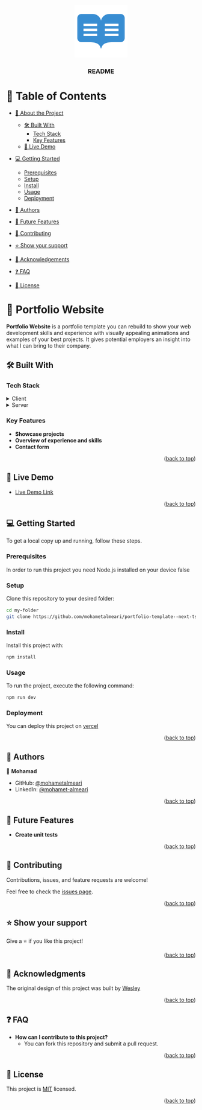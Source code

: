 <a name="readme-top"></a>

<div align="center">
  <img src="logo.png" alt="logo" width="140"  height="auto" />
  <br/>

  <h3><b>README</b></h3>

</div>

<!-- TABLE OF CONTENTS -->

# 📗 Table of Contents

- [📖 About the Project](#about-project)
  - [🛠 Built With](#built-with)
    - [Tech Stack](#tech-stack)
    - [Key Features](#key-features)
  - [🚀 Live Demo](#live-demo)
- [💻 Getting Started](#getting-started)

  - [Prerequisites](#prerequisites)
  - [Setup](#setup)
  - [Install](#install)
  - [Usage](#usage)

  <!-- - [Run tests](#run-tests) -->

  - [Deployment](#deployment)

- [👥 Authors](#authors)
- [🔭 Future Features](#future-features)
- [🤝 Contributing](#contributing)
- [⭐️ Show your support](#support)
- [🙏 Acknowledgements](#acknowledgements)
- [❓ FAQ](#faq)
- [📝 License](#license)

<!-- PROJECT DESCRIPTION -->

# 📖 Portfolio Website <a name="about-project"></a>

**Portfolio Website** is a portfolio template you can rebuild to show your web development skills and experience with visually appealing animations and examples of your best projects. It gives potential employers an insight into what I can bring to their company.

## 🛠 Built With <a name="built-with"></a>

### Tech Stack <a name="tech-stack"></a>

<details>
  <summary>Client</summary>
    <ul>
      <li><a href="https://nextjs.org/">Next.js</a></li><li><a href="https://reactjs.org/">React.js</a></li><li><a href="https://www.typescriptlang.org/">TypeScript</a></li><li><a href="https://tailwindcss.com/">Tailwind CSS</a></li>
    </ul>
</details>

<details>
  <summary>Server</summary>
    <ul>
      <li><a href="https://nextjs.org/">Next.js</a></li><li><a href="https://reactjs.org/">React.js</a></li><li><a href="https://www.typescriptlang.org/">TypeScript</a></li><li><a href="https://resend.com/">Resend</a></li>
    </ul>
</details>

<!-- Features -->

### Key Features <a name="key-features"></a>

- **Showcase projects**
- **Overview of experience and skills**
- **Contact form**

<p align="right">(<a href="#readme-top">back to top</a>)</p>

<!-- LIVE DEMO -->

## 🚀 Live Demo <a name="live-demo"></a>

- [Live Demo Link](https://portfolio-template-next-ts-tailwind.vercel.app)

<p align="right">(<a href="#readme-top">back to top</a>)</p>

<!-- GETTING STARTED -->

## 💻 Getting Started <a name="getting-started"></a>

To get a local copy up and running, follow these steps.

### Prerequisites

In order to run this project you need Node.js installed on your device
false

### Setup

Clone this repository to your desired folder:

```sh
cd my-folder
git clone https://github.com/mohametalmeari/portfolio-template--next-ts-tailwind.git
```

### Install

Install this project with:

```sh
npm install
```

### Usage

To run the project, execute the following command:

```sh
npm run dev
```

<!-- ### Run tests
To run tests, run the following command:
```sh
rspec
``` -->

### Deployment

You can deploy this project on [vercel](https://vercel.com/)

<p align="right">(<a href="#readme-top">back to top</a>)</p>

<!-- AUTHORS -->

## 👥 Authors <a name="authors"></a>

👤 **Mohamad**

- GitHub: [@mohametalmeari](https://github.com/mohametalmeari)
- LinkedIn: [@mohamet-almeari](https://www.linkedin.com/in/mohamet-almeari)

<p align="right">(<a href="#readme-top">back to top</a>)</p>

<!-- FUTURE FEATURES -->

## 🔭 Future Features <a name="future-features"></a>

- **Create unit tests**

<p align="right">(<a href="#readme-top">back to top</a>)</p>

<!-- CONTRIBUTING -->

## 🤝 Contributing <a name="contributing"></a>

Contributions, issues, and feature requests are welcome!

Feel free to check the [issues page](../../issues/).

<p align="right">(<a href="#readme-top">back to top</a>)</p>

<!-- SUPPORT -->

## ⭐️ Show your support <a name="support"></a>

Give a ⭐️ if you like this project!

<p align="right">(<a href="#readme-top">back to top</a>)</p>

<!-- ACKNOWLEDGEMENTS -->

## 🙏 Acknowledgments <a name="acknowledgements"></a>

The original design of this project was built by [Wesley](https://github.com/ByteGrad/portfolio-website)

<p align="right">(<a href="#readme-top">back to top</a>)</p>

<!-- FAQ (optional) -->

## ❓ FAQ <a name="faq"></a>

- **How can I contribute to this project?**
  - You can fork this repository and submit a pull request.

<p align="right">(<a href="#readme-top">back to top</a>)</p>

<!-- LICENSE -->

## 📝 License <a name="license"></a>

This project is [MIT](./LICENSE) licensed.

<p align="right">(<a href="#readme-top">back to top</a>)</p>
